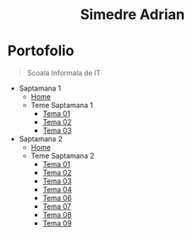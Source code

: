 <p align="center">
  <!-- <img align="center" height=30px src='https://i.imgur.com/sXGX7wA.png'> -->
  <h1 align="center">Simedre Adrian</h1>
</p>

# Portofolio

> Scoala Informala de IT

- Saptamana 1
  - [Home](https://miualinionut.github.io/siit_06/simedre.adrian/s1/index.html)
  - Teme Saptamana 1
    - [Tema 01](https://miualinionut.github.io/siit_06/simedre.adrian/s1/t01/index.html)
    - [Tema 02](https://miualinionut.github.io/siit_06/simedre.adrian/s1/t02/index.html)
    - [Tema 03](https://miualinionut.github.io/siit_06/simedre.adrian/s1/t03/index.html)
- Saptamana 2
  - [Home](https://miualinionut.github.io/siit_06/simedre.adrian/s2/index.html)
  - Teme Saptamana 2
    - [Tema 01](https://miualinionut.github.io/siit_06/simedre.adrian/s2/t1/index.html)
    - [Tema 02](https://miualinionut.github.io/siit_06/simedre.adrian/s2/t2/index.html)
    - [Tema 03](https://miualinionut.github.io/siit_06/simedre.adrian/s2/t3/index.html)
    - [Tema 04](https://miualinionut.github.io/siit_06/simedre.adrian/s2/t4/index.html)
    - [Tema 06](https://miualinionut.github.io/siit_06/simedre.adrian/s2/t6/index.html)
    - [Tema 07](https://miualinionut.github.io/siit_06/simedre.adrian/s2/t7/index.html)
    - [Tema 08](https://miualinionut.github.io/siit_06/simedre.adrian/s2/t8/index.html)
    - [Tema 09](https://miualinionut.github.io/siit_06/simedre.adrian/s2/t9/index.html)
